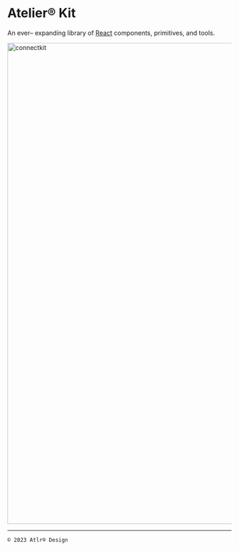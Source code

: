 # Atelier® Kit

An ever– expanding library of [React](https://reactjs.org/) components, primitives, and tools.

<a href="https://kit-demo.vercel.app/">
  <img width="1080" alt="connectkit" src="https://atelierdesign.s3.us-east-1.amazonaws.com/assets/kit.png">
</a>

<hr />

`© 2023 Atlr® Design`
